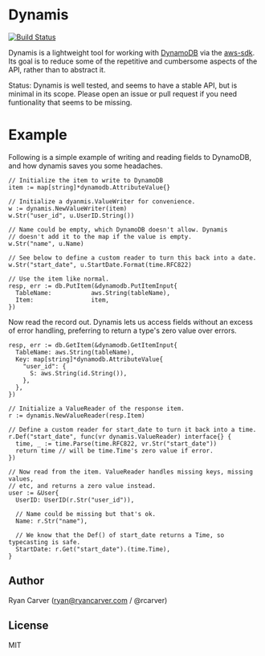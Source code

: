 # Dynamis

[![Build Status](https://travis-ci.org/rcarver/dynamis.svg?branch=master)](https://travis-ci.org/rcarver/dynamis)

Dynamis is a lightweight tool for working with
[DynamoDB](https://aws.amazon.com/dynamodb/) via the
[aws-sdk](https://github.com/aws/aws-sdk-go). Its goal is to reduce some of the
repetitive and cumbersome aspects of the API, rather than to abstract it.

Status: Dynamis is well tested, and seems to have a stable API, but is minimal
in its scope. Please open an issue or pull request if you need funtionality
that seems to be missing.

# Example

Following is a simple example of writing and reading fields to DynamoDB, and
how dynamis saves you some headaches.

```golang
// Initialize the item to write to DynamoDB
item := map[string]*dynamodb.AttributeValue{}

// Initialize a dyanmis.ValueWriter for convenience.
w := dynamis.NewValueWriter(item)
w.Str("user_id", u.UserID.String())

// Name could be empty, which DynamoDB doesn't allow. Dynamis
// doesn't add it to the map if the value is empty.
w.Str("name", u.Name)

// See below to define a custom reader to turn this back into a date.
w.Str("start_date", u.StartDate.Format(time.RFC822)

// Use the item like normal.
resp, err := db.PutItem(&dynamodb.PutItemInput{
  TableName:           aws.String(tableName),
  Item:                item,
})
```

Now read the record out. Dynamis lets us access fields without an excess of
error handling, preferring to return a type's zero value over errors.

```golang
resp, err := db.GetItem(&dynamodb.GetItemInput{
  TableName: aws.String(tableName),
  Key: map[string]*dynamodb.AttributeValue{
    "user_id": {
      S: aws.String(id.String()),
    },
  },
})

// Initialize a ValueReader of the response item.
r := dynamis.NewValueReader(resp.Item)

// Define a custom reader for start_date to turn it back into a time.
r.Def("start_date", func(vr dynamis.ValueReader) interface{} {
  time, _ := time.Parse(time.RFC822, vr.Str("start_date"))
  return time // will be time.Time's zero value if error.
})

// Now read from the item. ValueReader handles missing keys, missing values, 
// etc, and returns a zero value instead.
user := &User{
  UserID: UserID(r.Str("user_id")),

  // Name could be missing but that's ok.
  Name: r.Str("name"),

  // We know that the Def() of start_date returns a Time, so typecasting is safe.
  StartDate: r.Get("start_date").(time.Time),
}
```


## Author

Ryan Carver (ryan@ryancarver.com / @rcarver)

## License

MIT
